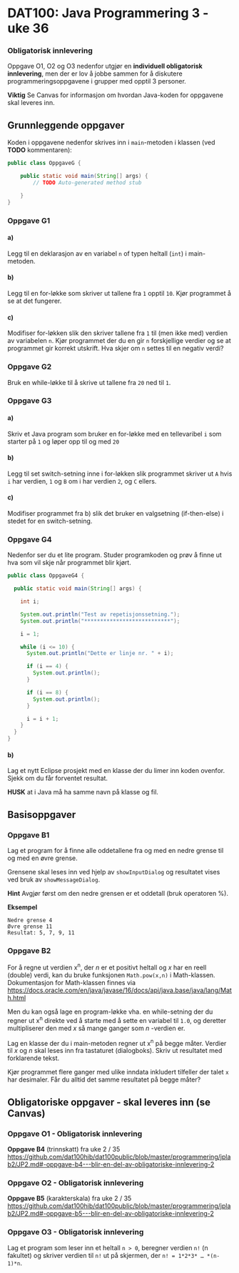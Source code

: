# DAT100: Java Programmering 3 - uke 36

### Obligatorisk innlevering

Oppgave O1, O2 og O3 nedenfor utgjør en **individuell obligatorisk innlevering**, men der er lov å jobbe
sammen for å diskutere programmeringsoppgavene i grupper med opptil 3 personer.

**Viktig** Se Canvas for informasjon om hvordan Java-koden for oppgavene skal leveres inn.

## Grunnleggende oppgaver

Koden i oppgavene nedenfor skrives inn i `main`-metoden i klassen (ved **TODO** kommentaren):

```java
public class OppgaveG {

	public static void main(String[] args) {
		// TODO Auto-generated method stub

	}
}
```

### Oppgave G1

#### a)

Legg til en deklarasjon av en variabel `n` of typen heltall (`int`) i main-metoden.

#### b)

Legg til en for-løkke som skriver ut tallene fra `1` opptil `10`. Kjør programmet å se at det fungerer.

#### c)

Modifiser for-løkken slik den skriver tallene fra `1` til (men ikke med) verdien av variabelen `n`. Kjør
programmet der du en gir `n` forskjellige verdier og se at programmet gir korrekt utskrift. Hva skjer om `n`
settes til en negativ verdi?

### Oppgave G2

Bruk en while-løkke til å skrive ut tallene fra `20` ned til `1`.

### Oppgave G3

#### a)

Skriv et Java program som bruker en for-løkke med en tellevaribel `i` som starter på `1` og løper opp til og
med `20`

#### b)

Legg til set switch-setning inne i for-løkken slik programmet skriver ut `A` hvis `i` har verdien, `1` og `B`
om i har verdien `2`, og `C` ellers.

#### c)

Modifiser programmet fra b) slik det bruker en valgsetning (if-then-else) i stedet for en switch-setning.

### Oppgave G4

Nedenfor ser du et lite program. Studer programkoden og prøv å finne ut hva som vil skje når programmet blir
kjørt.

```java
public class OppgaveG4 {

  public static void main(String[] args) {

    int i;

    System.out.println("Test av repetisjonssetning.");
    System.out.println("***************************");

    i = 1;

    while (i <= 10) {
      System.out.println("Dette er linje nr. " + i);

      if (i == 4) {
        System.out.println();
      }

      if (i == 8) {
        System.out.println();
      }

      i = i + 1;
    }
  }
}
```

#### b)

Lag et nytt Eclipse prosjekt med en klasse der du limer inn koden ovenfor. Sjekk om du får forventet resultat.

**HUSK** at i Java må ha samme navn på klasse og fil.

## Basisoppgaver

### Oppgave B1

Lag et program for å finne alle oddetallene fra og med en nedre grense til og med en øvre grense.

Grensene skal leses inn ved hjelp av `showInputDialog` og resultatet vises ved bruk av
`showMessageDialog`.

**Hint** Avgjør først om den nedre grensen er et oddetall (bruk operatoren %).

**Eksempel**

```
Nedre grense 4
Øvre grense 11
Resultat: 5, 7, 9, 11
```

### Oppgave B2

For å regne ut verdien x<sup>n</sup>, der *n* er et positivt heltall og *x* har en reell (double) verdi, kan
du bruke funksjonen `Math.pow(x,n)` i Math-klassen. Dokumentasjon for Math-klassen finnes
via https://docs.oracle.com/en/java/javase/16/docs/api/java.base/java/lang/Math.html

Men du kan også lage en program-løkke vha. en while-setning der du regner ut x<sup>n</sup> direkte ved å
starte med å sette en variabel til `1.0`, og deretter multipliserer den med *x* så mange ganger som *n*
-verdien er.

Lag en klasse der du i main-metoden regner ut x<sup>n</sup> på begge måter. Verdier til *x* og *n* skal leses
inn fra tastaturet (dialogboks). Skriv ut resultatet med forklarende tekst.

Kjør programmet flere ganger med ulike inndata inkludert tilfeller der talet `x` har desimaler. Får du alltid
det samme resultatet på begge måter?

## Obligatoriske oppgaver - skal leveres inn (se Canvas)

### Oppgave O1 - Obligatorisk innlevering

**Oppgave B4** (trinnskatt) fra uke 2 /
35 https://github.com/dat100hib/dat100public/blob/master/programmering/jplab2/JP2.md#-oppgave-b4---blir-en-del-av-obligatoriske-innlevering-2

### Oppgave O2 - Obligatorisk innlevering

**Oppgave B5** (karakterskala) fra uke 2 /
35 https://github.com/dat100hib/dat100public/blob/master/programmering/jplab2/JP2.md#-oppgave-b5---blir-en-del-av-obligatoriske-innlevering-2

### Oppgave O3 - Obligatorisk innlevering

Lag et program som leser inn et heltall `n > 0`, beregner verdien `n!` (n fakultet) og skriver verdien
til `n!` ut på skjermen, der `n! = 1*2*3* … *(n-1)*n`.
